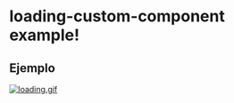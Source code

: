 # loading-custom-component example!
## Ejemplo
[![loading.gif](https://i.postimg.cc/MpsfJcHW/loading.gif)](https://postimg.cc/pmFLDLK7)

